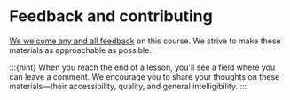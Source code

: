 # Feedback and contributing

[We welcome any and all feedback](https://github.com/chanzuckerberg/napari-segmentation-workshop/issues) on this course. We strive to make these materials as approachable as possible. 

:::{hint}
When you reach the end of a lesson, you'll see a field where you can leave a comment. We encourage you to share your thoughts on these materials—their accessibility, quality, and general intelligibility. 
:::
